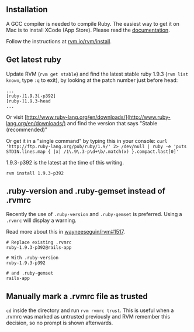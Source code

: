 ## Installation

A GCC compiler is needed to compile Ruby. The easiest way to  get it on Mac is to install XCode (App Store). Please read the [documentation](https://rvm.io/os/osx/).

Follow the instructions at [rvm.io/rvm/install](https://rvm.io/rvm/install/).

## Get latest ruby
Update RVM (`rvm get stable`) and find the latest stable ruby 1.9.3 (`rvm list known`, type `:q` to exit), by looking at the patch number just before head:

```
...
[ruby-]1.9.3[-p392]
[ruby-]1.9.3-head
...
```
Or visit [http://www.ruby-lang.org/en/downloads/](http://www.ruby-lang.org/en/downloads/) and find the version that says "Stable (recommended)"

Or get it in a "single command" by typing this in your console:
`curl 'http://ftp.ruby-lang.org/pub/ruby/1.9/' 2> /dev/null | ruby -e 'puts STDIN.lines.map { |x| /1\.9\.3-p\d+\b/.match(x) }.compact.last[0]'`

1.9.3-p392 is the latest at the time of this writing.

```
rvm install 1.9.3-p392
```

## .ruby-version and .ruby-gemset instead of .rvmrc
Recently the use of `.ruby-version` and `.ruby-gemset` is preferred. Using a `.rvmrc` will display a warning. 

Read more about this in [wayneeseguin/rvm#1517](https://github.com/wayneeseguin/rvm/issues/1517).

```
# Replace existing .rvmrc
ruby-1.9.3-p392@rails-app

# With .ruby-version
ruby-1.9.3-p392

# and .ruby-gemset
rails-app
```

## Manually mark a .rvmrc file as trusted
`cd` inside the directory and run `rvm rvmrc trust`. This is useful when a .rvmrc was marked as untrusted previously and RVM remember this decision, so no prompt is shown afterwards.